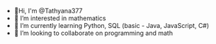 - 👋Hi, I'm @Tathyana377
- 👀 I’m interested in mathematics
- 🌱 I’m currently learning Python, SQL (basic - Java, JavaScript, C#)
- 💞️ I’m looking to collaborate on programming and math

<!---
Tathyana377/Tathyana377 is a ✨ special ✨ repository because its `README.md` (this file) appears on your GitHub profile.
You can click the Preview link to take a look at your changes.
--->

